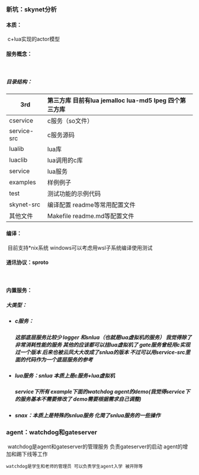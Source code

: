 ### 新坑：skynet分析



#### 本质：

​	c+lua实现的actor模型

#### 服务概念：

​	

##### 目录结构：

| 3rd         | 第三方库 目前有lua jemalloc lua-md5 lpeg 四个第三方库 |
| ----------- | :---------------------------------------------------- |
| cservice    | c服务（so文件）                                       |
| service-src | c服务源码                                             |
| lualib      | lua库                                                 |
| luaclib     | lua调用的c库                                          |
| service     | lua服务                                               |
| examples    | 样例例子                                              |
| test        | 测试功能的示例代码                                    |
| skynet-src  | 编译配置 readme等常用配置文件                         |
| 其他文件    | Makefile readme.md等配置文件                          |

#### 编译：

​	目前支持*nix系统 windows可以考虑用wsl子系统编译使用测试

#### 通讯协议：sproto

​		



#### 内置服务：

##### 	大类型：

- ##### 	 c服务：

   ##### 	 	这部底层服务比较少 logger 和snlua（也就是lua虚拟机的服务）    我觉得除了非常消耗性能的服务 其他的应该都可以挂lua虚拟机了  gate服务曾经用c实现过一个版本 后来也被云凤大大改成了snlua的版本 不过可以用service-src里面的代码作为一个底层服务的参考

- ##### 	  lua服务：snlua 本质上是c服务+lua虚拟机

   ##### 	 	service下所有 example下面的watchdog agent的demo(我觉得service下的服务基本不需要修改了 demo需要根据需求自己调整)

- ##### 	 snax：本质上是特殊的snlua服务 化简了snlua服务的一些操作

   

### agent：watchdog和gateserver

​	watchdog是agent和gateserver的管理服务 负责gateserver的启动 agent的增加和踢下线等工作

 	watchdog是学生和老师的管理员 可以负责学生agent入学 被开除等